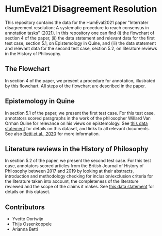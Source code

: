 # HumEval21 Disagreement Resolution
This repository contains the data for the HumEval2021 paper "Interrater disagreement resolution; A systematic procedure to reach consensus in annotation tasks" (2021). In this repository one can find (i) the flowchart of section 4 of the paper, (ii) the data statement and relevant data for the first test case, section 5.1, on Epistemology in Quine, and (iii) the data statement and relevant data for the second test case, section 5.2, on literature reviews in the History of Philosophy. 

## The Flowchart
In section 4 of the paper, we present a procedure for annotation, illustrated by [this flowchart](https://github.com/YOortwijn/HumEval21-disagreement-resolution/blob/main/flowchartProcedureAccess.png). All steps of the flowchart are described in the paper. 

## Epistemology in Quine
In section 5.1 of the paper, we present the first test case. For this test case, annotators scored paragraphs in the work of the philosopher Willard Van Orman Quine for relevance on his views on epistemology. See [this data statement](https://github.com/YOortwijn/HumEval21-disagreement-resolution/blob/main/Data%20Statement%20QuiNE-GT.pdf) for details on this dataset, and links to all relevant documents. See also [Betti et al., 2020](https://doi.org/10.18653/v1/2020.coling-main.586) for more information. 

## Literature reviews in the History of Philosophy 
In section 5.2 of the paper, we present the second test case. For this test case, annotators scored articles from the British Journal of History of Philosophy between 2017 and 2019 by looking at their abstracts, introduction and methodology checking for inclusion/exclusion criteria for the literature taken into account, the completeness of the literature reviewed and the scope of the claims it makes. See [this data statement](https://github.com/YOortwijn/HumEval21-disagreement-resolution/blob/main/Data%20Statement%20BJHP.pdf) for details on this dataset. 

## Contributors
- Yvette Oortwijn
- Thijs Ossenkoppele
- Arianna Betti
